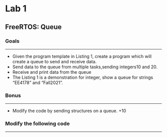 # Lab 1
## **FreeRTOS: Queue**
### **Goals**
***
* Given the program template in Listing 1, create a program which will create a queue to send and receive data.
* Send data to the queue from multiple tasks,sending integers10 and 20.
* Receive and print data from the queue
* The Listing 1 is a demonstration for integer, show a queue for strings “EE4178” and “Fall2021”.

### **Bonus**
***
* Modify the code by sending structures on a queue. +10

### **Modify the following code**
***


